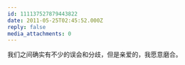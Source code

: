 ```yaml
---
id: 111137527879443822
date: 2011-05-25T02:45:52.000Z
reply: false
media_attachments: 0
---
```


我们之间确实有不少的误会和分歧，但是亲爱的，我愿意磨合。

